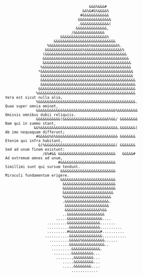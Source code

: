                                                                                 
                                                                                
                                                                                
                                                                                
                                          &&&%&&&#                              
                                       &&%&#&%&&&&%                             
                                      #&&&&&&&&&&&&                             
                                     &&&&&&&&&&&&&&&                            
                                     .&&&&&&&&&&&&&(                            
                                    &&&&&&&&&&&&&&,                             
                                  /&&&&&&&&&&&&&&                               
                             &&&&&&&&&&&&&&&&&&&&&%                             
                          &&&&&&&&&&&&&&&&&&&&&&&&&&&&                          
                       %&&&&&&&&&&&&&&&&&&%&&&&&&&&&&&&%.                       
                      &&&&&&&&&&&&&&&&&%&&&&&&&&&&&&&&&&&%                      
                     (&&&&&&&&&&&&&&&&&&&&&&&&&&&&&&&&&&&&&                     
                     &&&&&&&&&&&&&&&&&&&&&&&&&&&&&&&&&&&&&&&                    
                     &&&&&&&&&&&&&&&&&&&&&&&&&&&&&&&&&&&&&&&&                   
                    %&&&&&&&&&&&&&&&&&&&&&&&&&&&&&&&&&&&&&&&&                   
                   *&&&&&&&&&&&&&&&&&&&&&&&&&&&&&&&&&&&&&&&&&&                  
                    &&&&&&&&&&&&&&&&&&&&&&&&&&&&&&&&&&&&&&&&&&                  
                    &&&&&&&&&&&&&&&&&&&&&&&&&&&&&&&&&&&&&&&&&&&                 
                    &&&&&&&&&&&&&&&&&&&&&&&&&&&&&&&&&&&&&&&&&&&                 
                   &&&&&&&&&&&&&&&&&&&&&&&&&&&&&&&&&&&&&&&&&&&&                                                     
                  %&&&&&&&&&&&&&&&&&&&&&&&&&&&&&&&&&&&&&&&&&&&&                                   Vera est sicut nulla alia,  
                  %&&&&&&&&&&&&&&&&&&&&&&&&&&&&&&&&&&&&&&&&&&&&.                                  Quae super omnia eminet,   
                  &&&&&&&&&&&&&&&&&&&&&&&&&&&&&&&&&&&&%&&&&&&&&&                                  Omissis omnibus dubii reliquiis.
                  &&&&&&&&&&&(&&&&&&&&&&&&&&&&&&&&&%&&/ &&&&&&&&                                  Nam qui in summo stant, 
                 &&%&&&&&&&&&&&&&&&&&&&&&&&&&&&&&&&&&&&.&&&&&&&(                                  Ab imo nequaquam differunt; 
                  #&&&&&%&%&&&&&&&&&&&&&&&&&&&&&&&&&&&& &&&&&&&                                   Etenim qui infra habitant,  
                   &(%&&&&&&&&&&&&&&&&&&&&&&&&&&&&&&&&( &&&&&&&                                   Sed ad unum finem existunt: 
                     /&%#&& &&&&&&&&&&&&&&&&&&&&&&&&&&   &&&&&#                                   Ad extremum omnes ad unum,
                            #&&&&&&&&&&&&&&&&&&&&&&&&&                                            Simillimi sunt qui sursum tendunt.
                             &&&&&&&&&&&&&&&&&&&&&&&&&                                            Miraculi fundamentum erigere.
                             &&&&&&&&&&&&&&&&&&&&&&&&&                          
                              &&&&&&&&&&&&&&&&&&&&&&&&                          
                              &&&&&&&&&&&&&&&&&&&&&&&&                          
                              &&&&&&&&&&&&&&&&&&&&&&&                           
                              %&&&&&&&&&&&&&&&&&&&&&                            
                              .&&&&&&&&&&&&&&&&&&&&.                            
                               &&&&&&&&&&&&&&&&&&&&                             
                               &&&&&&&&&&&&&&&&%&&                              
                              ..&&&&&&&&&&&&&&&&&                               
                           .....&&&&&&&&&&&&&&&&....                            
                       .........&&&&&&&&&&&&&&&.......                          
                       ..........&&&&&&&&&&&&&&..........                       
                       .........#&&&&&&&&&&&&&&#..........                      
                      ...........&&&&&&&&&&&&&&&...........                     
                        .........&&&&&%&&&&&&&&&&......                         
                         ........&&&&&&&&&&&&&&&&..                             
                         .........&&&&&&&&&&&&&.                                
                          ........&&&&&&&&&&...                                  
                           .......,&&&&&&&&&...                                 
                              .....&&&&&&&&&...                                 
                              .....&&&&&&&&....                                 
                                  ............                                 

